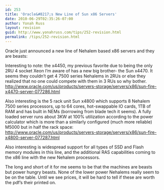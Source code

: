 ```yaml
---
id: 253
title: 'Oracle&#8217;s New Line of Sun x86 Servers'
date: 2010-06-29T02:35:26-07:00
author: Yonah Russ
layout: revision
guid: http://www.yonahruss.com/tips/252-revision.html
permalink: /tips/252-revision.html
---
```

Oracle just announced a new line of Nehalem based x86 servers and they are beasts:

Interesting to note: the x4450, my previous favorite due to being the only 2RU 4 socket Xeon I&#8217;m aware of has a new big brother- the Sun x4470. It seems they couldn&#8217;t get 4 7500 series Nehalems in 2RUs or else they realized that no one could compete with them in 3 RUs so why bother.  
<a href="http://www.oracle.com/us/products/servers-storage/servers/x86/sun-fire-x4470-server-077286.html" rel="nofollow">http://www.oracle.com/us/products/servers-storage/servers/x86/sun-fire-x4470-server-077286.html</a>

Also interesting is the 5 rack unit Sun x4800 which supports 8 Nehalem 7500 series processors, up to 64 cores, hot-swappable IO cards, 1TB of RAM and has built in NEMs (borrowing from blade tech it seems). A fully loaded server runs about 3KW at 100% utilization according to the power calculator which is more than a similarly configured (much more reliable) M5000 but in half the rack space:  
<a href=" http://www.oracle.com/us/products/servers-storage/servers/x86/sun-fire-x4800-server-077287.html" rel="nofollow">http://www.oracle.com/us/products/servers-storage/servers/x86/sun-fire-x4800-server-077287.html</a>

Also interesting is widespread support for all types of SSD and Flash memory modules in this line, and the additional RAS capabilities coming to the x86 line with the new Nehalem processors.

The long and short of it for me seems to be that the machines are beasts but power hungry beasts. None of the lower power Nehalems really seem to be on the table. Until we see prices, it will be hard to tell if these are worth the pdf&#8217;s their printed on.